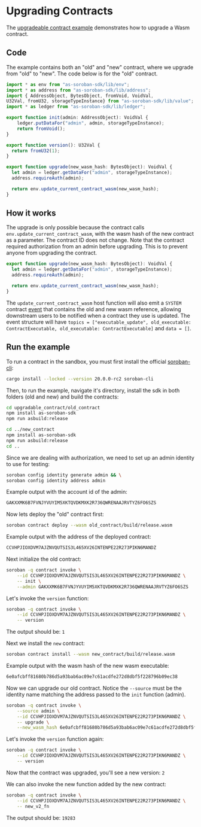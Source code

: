 # Upgrading Contracts

The [upgradeable contract example](https://github.com/Soneso/as-soroban-examples/tree/main/upgradable_contract) demonstrates how to upgrade a Wasm contract.


## Code

The example contains both an "old" and "new" contract, where we upgrade from "old" to "new". The code below is for the "old" contract.


```typescript
import * as env from "as-soroban-sdk/lib/env";
import * as address from "as-soroban-sdk/lib/address";
import { AddressObject, BytesObject, fromVoid, VoidVal, 
U32Val, fromU32, storageTypeInstance} from "as-soroban-sdk/lib/value";
import * as ledger from "as-soroban-sdk/lib/ledger";

export function init(admin: AddressObject): VoidVal {
    ledger.putDataFor("admin", admin, storageTypeInstance);
    return fromVoid();
}

export function version(): U32Val {
  return fromU32(1);
}

export function upgrade(new_wasm_hash: BytesObject): VoidVal {
  let admin = ledger.getDataFor("admin", storageTypeInstance);
  address.requireAuth(admin);

  return env.update_current_contract_wasm(new_wasm_hash);
}
```

## How it works

The upgrade is only possible because the contract calls `env.update_current_contract_wasm`, with the wasm hash of the new contract as a parameter. The contract ID does not change. Note that the contract required authorization from an admin before upgrading. This is to prevent anyone from upgrading the contract.

```typescript
export function upgrade(new_wasm_hash: BytesObject): VoidVal {
  let admin = ledger.getDataFor("admin", storageTypeInstance);
  address.requireAuth(admin);

  return env.update_current_contract_wasm(new_wasm_hash);
}
```

The `update_current_contract_wasm` host function will also emit a `SYSTEM` contract [event](https://soroban.stellar.org/docs/fundamentals-and-concepts/events#event-types) that contains the old and new wasm reference, allowing downstream users to be notified when a contract they use is updated. The event structure will have `topics = ["executable_update", old_executable: ContractExecutable, old_executable: ContractExecutable]` and `data = []`.


## Run the example

To run a contract in the sandbox, you must first install the official [soroban-cli](https://soroban.stellar.org/docs/getting-started/setup):

```sh
cargo install --locked --version 20.0.0-rc2 soroban-cli
```

Then, to run the example, navigate it's directory, install the sdk in both folders (old and new) and build the contracts:

```sh
cd upgradable_contract/old_contract
npm install as-soroban-sdk
npm run asbuild:release

cd ../new_contract
npm install as-soroban-sdk
npm run asbuild:release
cd ..
```

Since we are dealing with authorization, we need to set up an admin identity to use for testing:

```sh
soroban config identity generate admin && \
soroban config identity address admin
```

Example output with the account id of the admin:
```sh
GAKXXMK6B7FVNJYVUYIM5XKTQVDKMXK2R736QWRENAAJRVTYZ6FO6SZS
```

Now lets deploy the "old" contract first:
```sh
soroban contract deploy --wasm old_contract/build/release.wasm
```

Example output with the address of the deployed contract:
```sh
CCVHPJIOXDVM7AJZNVQUTSIS3L465XV26INTENPE22R273PIKN6MANDZ
```

Next initialize the old contract:
```sh
soroban -q contract invoke \
    --id CCVHPJIOXDVM7AJZNVQUTSIS3L465XV26INTENPE22R273PIKN6MANDZ \
    -- init \
    --admin GAKXXMK6B7FVNJYVUYIM5XKTQVDKMXK2R736QWRENAAJRVTYZ6FO6SZS
```

Let's invoke the `version` function:
```sh
soroban -q contract invoke \
    --id CCVHPJIOXDVM7AJZNVQUTSIS3L465XV26INTENPE22R273PIKN6MANDZ \
    -- version
```

The output should be:
`1`

Next we install the `new` contract:

```sh
soroban contract install --wasm new_contract/build/release.wasm
```

Example output with the wasm hash of the new wasm executable:
```sh
6e0afcbff81680b786d5a93bab6ac09e7c61acdfe272d8dbf5f228796b09ec38
```

Now we can upgrade our old contract. Notice the `--source` must be the identity name matching the address passed to the `init` function (admin).

```sh
soroban -q contract invoke \
	--source admin \
    --id CCVHPJIOXDVM7AJZNVQUTSIS3L465XV26INTENPE22R273PIKN6MANDZ \
    -- upgrade \
    --new_wasm_hash 6e0afcbff81680b786d5a93bab6ac09e7c61acdfe272d8dbf5f228796b09ec38 
```

Let's invoke the `version` function again:
```sh
soroban -q contract invoke \
    --id CCVHPJIOXDVM7AJZNVQUTSIS3L465XV26INTENPE22R273PIKN6MANDZ \
    -- version
```

Now that the contract was upgraded, you'll see a new version:
`2`

We can also invoke the new function added by the new contract:
```sh
soroban -q contract invoke \
    --id CCVHPJIOXDVM7AJZNVQUTSIS3L465XV26INTENPE22R273PIKN6MANDZ \
    -- new_v2_fn
```

The output should be:
`19283`

